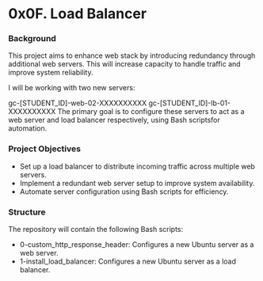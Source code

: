 # 0x0F. Load Balancer

### Background

This project aims to enhance web stack by introducing redundancy through additional web servers. This will increase capacity to handle traffic and improve system reliability.

I will be working with two new servers:

gc-[STUDENT_ID]-web-02-XXXXXXXXXX
gc-[STUDENT_ID]-lb-01-XXXXXXXXXX
The primary goal is to configure these servers to act as a web server and load balancer respectively, using Bash scriptsfor automation.

### Project Objectives

* Set up a load balancer to distribute incoming traffic across multiple web servers.
* Implement a redundant web server setup to improve system availability.
* Automate server configuration using Bash scripts for efficiency.

### Structure

The repository will contain the following Bash scripts:
* 0-custom_http_response_header: Configures a new Ubuntu server as a web server.
* 1-install_load_balancer: Configures a new Ubuntu server as a load balancer.


